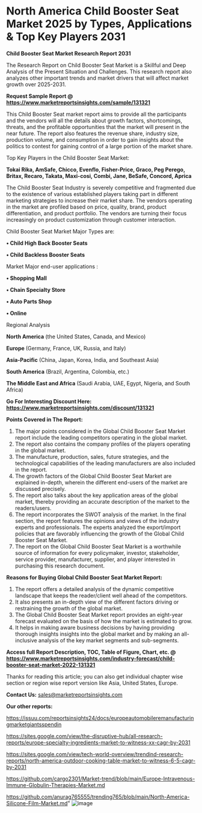 # North America Child Booster Seat Market 2025 by Types, Applications & Top Key Players 2031

<strong>Child Booster Seat Market Research Report 2031</strong>

The Research Report on Child Booster Seat Market is a Skillful and Deep Analysis of the Present Situation and Challenges. This research report also analyzes other important trends and market drivers that will affect market growth over 2025-2031.

<strong>Request Sample Report @ <a href=https://www.marketreportsinsights.com/sample/131321>https://www.marketreportsinsights.com/sample/131321</a></strong>

This Child Booster Seat market report aims to provide all the participants and the vendors will all the details about growth factors, shortcomings, threats, and the profitable opportunities that the market will present in the near future. The report also features the revenue share, industry size, production volume, and consumption in order to gain insights about the politics to contest for gaining control of a large portion of the market share.

Top Key Players in the Child Booster Seat Market:

<strong>Tokai Rika, AmSafe, Chicco, Evenflo, Fisher-Price, Graco, Peg Perego, Britax, Recaro, Takata, Maxi-cosi, Combi, Jane, BeSafe, Concord, Aprica</strong>

The Child Booster Seat Industry is severely competitive and fragmented due to the existence of various established players taking part in different marketing strategies to increase their market share. The vendors operating in the market are profiled based on price, quality, brand, product differentiation, and product portfolio. The vendors are turning their focus increasingly on product customization through customer interaction.

Child Booster Seat Market Major Types are:

<strong>• Child High Back Booster Seats

• Child Backless Booster Seats</strong>

Market Major end-user applications :

<strong>• Shopping Mall

• Chain Specialty Store

• Auto Parts Shop

• Online</strong>

Regional Analysis

</u><strong><b>North America</b></strong> (the United States, Canada, and Mexico)

<strong><b>Europe </b></strong>(Germany, France, UK, Russia, and Italy)

<strong><b>Asia-Pacific</b></strong> (China, Japan, Korea, India, and Southeast Asia)

<strong><b>South America</b></strong> (Brazil, Argentina, Colombia, etc.)

<strong><b>The Middle East and Africa</b></strong> (Saudi Arabia, UAE, Egypt, Nigeria, and South Africa)

<strong>Go For Interesting Discount Here: <a href=https://www.marketreportsinsights.com/discount/131321>https://www.marketreportsinsights.com/discount/131321</a></strong>

<strong>Points Covered in The Report:</strong>
<ol>
  <li>The major points considered in the Global Child Booster Seat Market report include the leading competitors operating in the global market.</li>
  <li>The report also contains the company profiles of the players operating in the global market.</li>
  <li>The manufacture, production, sales, future strategies, and the technological capabilities of the leading manufacturers are also included in the report.</li>
  <li>The growth factors of the Global Child Booster Seat Market are explained in-depth, wherein the different end-users of the market are discussed precisely.</li>
  <li>The report also talks about the key application areas of the global market, thereby providing an accurate description of the market to the readers/users.</li>
  <li>The report incorporates the SWOT analysis of the market. In the final section, the report features the opinions and views of the industry experts and professionals. The experts analyzed the export/import policies that are favorably influencing the growth of the Global Child Booster Seat Market.</li>
  <li>The report on the Global Child Booster Seat Market is a worthwhile source of information for every policymaker, investor, stakeholder, service provider, manufacturer, supplier, and player interested in purchasing this research document.</li>
</ol>
<strong>Reasons for Buying Global Child Booster Seat Market Report:</strong>

<ol>
  <li>The report offers a detailed analysis of the dynamic competitive landscape that keeps the reader/client well ahead of the competitors.</li>
  <li>It also presents an in-depth view of the different factors driving or restraining the growth of the global market.</li>
  <li>The Global Child Booster Seat Market report provides an eight-year forecast evaluated on the basis of how the market is estimated to grow.</li>
  <li>It helps in making aware business decisions by having providing thorough insights insights into the global market and by making an all-inclusive analysis of the key market segments and sub-segments.</li>
</ol>
<strong>Access full Report Description, TOC, Table of Figure, Chart, etc. @ <a href=https://www.marketreportsinsights.com/industry-forecast/child-booster-seat-market-2022-131321>https://www.marketreportsinsights.com/industry-forecast/child-booster-seat-market-2022-131321</a></strong>


Thanks for reading this article; you can also get individual chapter wise section or region wise report version like Asia, United States, Europe.

<strong>Contact Us:</strong>
sales@marketreportsinsights.com

<strong>Our other reports:</strong>

<a href=https://issuu.com/reportsinsights24/docs/europeautomobileremanufacturingmarketgiantsspendin>https://issuu.com/reportsinsights24/docs/europeautomobileremanufacturingmarketgiantsspendin</a>

<a href=https://sites.google.com/view/the-disruptive-hub/all-research-reports/europe-specialty-ingredients-market-to-witness-xx-cagr-by-2031>https://sites.google.com/view/the-disruptive-hub/all-research-reports/europe-specialty-ingredients-market-to-witness-xx-cagr-by-2031</a>

<a href=https://sites.google.com/view/tech-world-overview/trendind-research-reports/north-america-outdoor-cooking-table-market-to-witness-6-5-cagr-by-2031>https://sites.google.com/view/tech-world-overview/trendind-research-reports/north-america-outdoor-cooking-table-market-to-witness-6-5-cagr-by-2031</a>

<a href=https://github.com/cargo2301/Market-trend/blob/main/Europe-Intravenous-Immune-Globulin-Therapies-Market.md>https://github.com/cargo2301/Market-trend/blob/main/Europe-Intravenous-Immune-Globulin-Therapies-Market.md</a>

<a href=https://github.com/anurag765555/trending765/blob/main/North-America-Silicone-Film-Market.md>https://github.com/anurag765555/trending765/blob/main/North-America-Silicone-Film-Market.md</a>"
![image](https://github.com/user-attachments/assets/41351a66-9730-4bb9-a390-b779200ec503)
